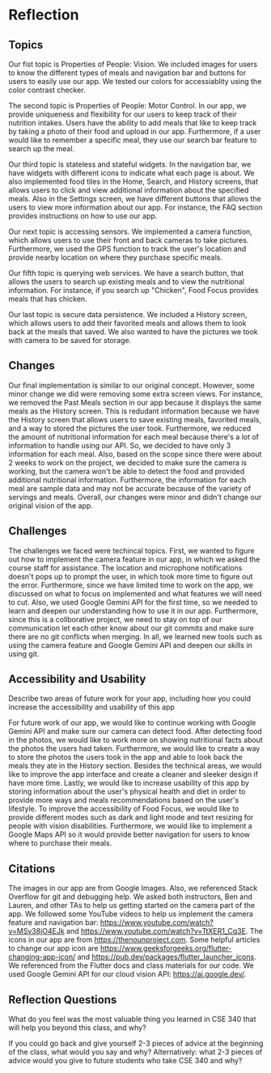 # Reflection


## Topics
Our fist topic is Properties of People: Vision. We included images for users to know the different types of meals and navigation bar and buttons for users to easily use our app. We tested our colors for accessiablity using the color contrast checker.

The second topic is Properties of People: Motor Control. In our app, we provide uniqueness and flexibility for our users to keep track of their nutrition intakes. Users have the ability to add meals that like to keep track by taking a photo of their food and upload in our app. Furthermore, if a user would like to remember a specific meal, they use our search bar feature to search up the meal.

Our third topic is stateless and stateful widgets. In the navigation bar, we have widgets with different icons to indicate what each page is about. We also implemented food tiles in the Home, Search, and History screens, that allows users to click and view additional information about the specified meals. Also in the Settings screen, we have different buttons that allows the users to view more information about our app. For instance, the FAQ section provides instructions on how to use our app.

Our next topic is accessing sensors. We implemented a camera function, which allows users to use their front and back cameras to take pictures. Furthermore, we used the GPS function to track the user's location and provide nearby location on where they purchase specific meals.

Our fifth topic is querying web services. We have a search button, that allows the users to search up existing meals and to view the nutritional information. For instance, if you search up "Chicken", Food Focus provides meals that has chicken.

Our last topic is secure data persistence. We included a History screen, which allows users to add their favorited meals and allows them to look back at the meals that saved. We also wanted to have the pictures we took with camera to be saved for storage.


## Changes
Our final implementation is similar to our original concept. However, some minor change we did were removing some extra screen views. For instance, we removed the Past Meals section in our app because it displays the same meals as the History screen. This is redudant information because we have the History screen that allows users to save existing meals, favorited meals, and a way to stored the pictures the user took. Furthermore, we reduced the amount of nutritional information for each meal because there's a lot of information to handle using our API. So, we decided to have only 3 information for each meal. Also, based on the scope since there were about 2 weeks to work on the project, we decided to make sure the camera is working, but the camera won't be able to detect the food and provided additional nutritional information. Furthermore, the information for each meal are sample data and may not be accurate because of the variety of servings and meals. Overall, our changes were minor and didn't change our original vision of the app.


## Challenges
The challenges we faced were techincal topics. First, we wanted to figure out how to implement the camera feature in our app, in which we asked the course staff for assistance. The location and microphone notifications doesn't pops up to prompt the user, in which took more time to figure out the error. Furthermore, since we have limited time to work on the app, we discussed on what to focus on implemented and what features we will need to cut. Also, we used Google Gemini API for the first time, so we needed to learn and deepen our understanding how to use it in our app. Furthermore, since this is a collborative project, we need to stay on top of our communication let each other know about our git commits and make sure there are no git conflicts when merging. In all, we learned new tools such as using the camera feature and Google Gemini API and deepen our skills in using git.



## Accessibility and Usability
Describe two areas of future work for your app, including how you could increase the accessibility and usability of this app

For future work of our app, we would like to continue working with Google Gemini API and make sure our camera can detect food. After detecting food in the photos, we would like to work more on showing nutritional facts about the photos the users had taken. Furthermore, we would like to create a way to store the photos the users took in the app and able to look back the meals they ate in the History section. Besides the technical areas, we would like to improve the app interface and create a cleaner and sleeker design if have more time. Lastly, we would like to increase usability of this app by storing information about the user's physical health and diet in order to provide more ways and meals recommendations based on the user's lifestyle. To improve the accessibility of Food Focus, we would like to provide different modes such as dark and light mode and text resizing for people with vision disabilities. Furthermore, we would like to implement a Google Maps API so it would provide better navigation for users to know where to purchase their meals.

## Citations
The images in our app are from Google Images. Also, we referenced Stack Overflow for git and debugging help. We asked both instructors, Ben and Lauren, and other TAs to help us getting started on the camera part of the app. We followed some YouTube videos to help us implement the camera feature and navigation bar: https://www.youtube.com/watch?v=MSv38jO4EJk and https://www.youtube.com/watch?v=TtXER1_Cq3E. The icons in our app are from https://thenounproject.com. Some helpful articles to change our app icon are https://www.geeksforgeeks.org/flutter-changing-app-icon/ and https://pub.dev/packages/flutter_launcher_icons. We referenced from the Flutter docs and class materials for our code. We used Google Gemini API for our cloud vision API: https://ai.google.dev/.

## Reflection Questions
What do you feel was the most valuable thing you learned in CSE 340 that will help you beyond this class, and why?

If you could go back and give yourself 2-3 pieces of advice at the beginning of the class, what would you say and why? Alternatively: what 2-3 pieces of advice would you give to future students who take CSE 340 and why?